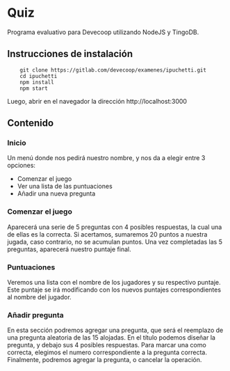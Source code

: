 #	Quiz
Programa evaluativo para Devecoop utilizando NodeJS y TingoDB.

##	Instrucciones de instalación
```
	git clone https://gitlab.com/devecoop/examenes/ipuchetti.git
	cd ipuchetti
	npm install
	npm start
```
Luego, abrir en el navegador la dirección http://localhost:3000

##	Contenido
###	Inicio
Un menú donde nos pedirá nuestro nombre, y nos da a elegir entre 3 opciones:
 *	Comenzar el juego
 *	Ver una lista de las puntuaciones
 *	Añadir una nueva pregunta

###	Comenzar el juego
Aparecerá una serie de 5 preguntas con 4 posibles respuestas, la cual una de ellas es la correcta.
Si acertamos, sumaremos 20 puntos a nuestra jugada, caso contrario, no se acumulan puntos.
Una vez completadas las 5 preguntas, aparecerá nuestro puntaje final.
###	Puntuaciones
Veremos una lista con el nombre de los jugadores y su respectivo puntaje.
Este puntaje se irá modificando con los nuevos puntajes correspondientes al nombre del jugador.
###	Añadir pregunta
En esta sección podremos agregar una pregunta, que será el reemplazo de una pregunta aleatoria de las 15 alojadas.
En el título podemos diseñar la pregunta, y debajo sus 4 posibles respuestas.
Para marcar una como correcta, elegimos el numero correspondiente a la pregunta correcta.
Finalmente, podremos agregar la pregunta, o cancelar la operación.
